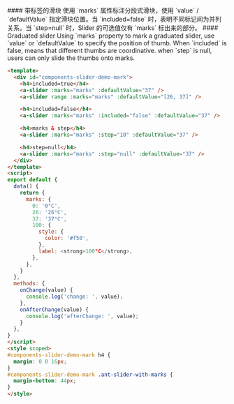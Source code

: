 <cn>
#### 带标签的滑块
使用 `marks` 属性标注分段式滑块，使用 `value` / `defaultValue` 指定滑块位置。当 `included=false` 时，表明不同标记间为并列关系。当 `step=null` 时，Slider 的可选值仅有 `marks` 标出来的部分。
</cn>

<us>
#### Graduated slider
Using `marks` property to mark a graduated slider, use `value` or `defaultValue` to specify the position of thumb.
When `included` is false, means that different thumbs are coordinative.
when `step` is null, users can only slide the thumbs onto marks.
</us>

```html
<template>
  <div id="components-slider-demo-mark">
    <h4>included=true</h4>
    <a-slider :marks="marks" :defaultValue="37" />
    <a-slider range :marks="marks" :defaultValue="[26, 37]" />

    <h4>included=false</h4>
    <a-slider :marks="marks" :included="false" :defaultValue="37" />

    <h4>marks & step</h4>
    <a-slider :marks="marks" :step="10" :defaultValue="37" />

    <h4>step=null</h4>
    <a-slider :marks="marks" :step="null" :defaultValue="37" />
  </div>
</template>
<script>
export default {
  data() {
    return {
      marks: {
        0: '0°C',
        26: '26°C',
        37: '37°C',
        100: {
          style: {
            color: '#f50',
          },
          label: <strong>100°C</strong>,
        },
      },
    }
  },
  methods: {
    onChange(value) {
      console.log('change: ', value);
    },
    onAfterChange(value) {
      console.log('afterChange: ', value);
    }
  },
}
</script>
<style scoped>
#components-slider-demo-mark h4 {
  margin: 0 0 16px;
}
#components-slider-demo-mark .ant-slider-with-marks {
  margin-bottom: 44px;
}
</style>
```


